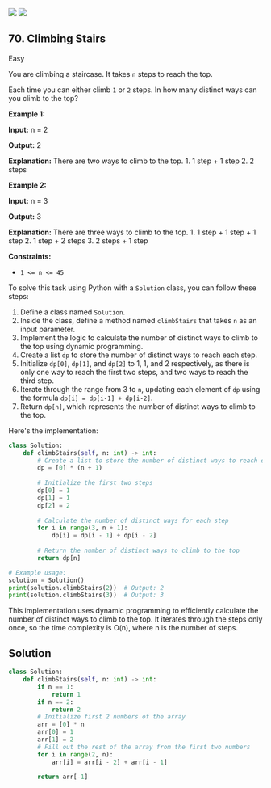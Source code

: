 [![](https://img.shields.io/github/stars/LeetCode-Top-Interview-150/LeetCode-Top-Interview-150?label=Stars&style=flat-square)](https://github.com/LeetCode-Top-Interview-150/LeetCode-Top-Interview-150)
[![](https://img.shields.io/github/forks/LeetCode-Top-Interview-150/LeetCode-Top-Interview-150?label=Fork%20me%20on%20GitHub%20&style=flat-square)](https://github.com/LeetCode-Top-Interview-150/LeetCode-Top-Interview-150/fork)

## 70\. Climbing Stairs

Easy

You are climbing a staircase. It takes `n` steps to reach the top.

Each time you can either climb `1` or `2` steps. In how many distinct ways can you climb to the top?

**Example 1:**

**Input:** n = 2

**Output:** 2

**Explanation:** There are two ways to climb to the top. 1. 1 step + 1 step 2. 2 steps 

**Example 2:**

**Input:** n = 3

**Output:** 3

**Explanation:** There are three ways to climb to the top. 1. 1 step + 1 step + 1 step 2. 1 step + 2 steps 3. 2 steps + 1 step 

**Constraints:**

*   `1 <= n <= 45`

To solve this task using Python with a `Solution` class, you can follow these steps:

1. Define a class named `Solution`.
2. Inside the class, define a method named `climbStairs` that takes `n` as an input parameter.
3. Implement the logic to calculate the number of distinct ways to climb to the top using dynamic programming.
4. Create a list `dp` to store the number of distinct ways to reach each step.
5. Initialize `dp[0]`, `dp[1]`, and `dp[2]` to 1, 1, and 2 respectively, as there is only one way to reach the first two steps, and two ways to reach the third step.
6. Iterate through the range from 3 to `n`, updating each element of `dp` using the formula `dp[i] = dp[i-1] + dp[i-2]`.
7. Return `dp[n]`, which represents the number of distinct ways to climb to the top.

Here's the implementation:

```python
class Solution:
    def climbStairs(self, n: int) -> int:
        # Create a list to store the number of distinct ways to reach each step
        dp = [0] * (n + 1)
        
        # Initialize the first two steps
        dp[0] = 1
        dp[1] = 1
        dp[2] = 2
        
        # Calculate the number of distinct ways for each step
        for i in range(3, n + 1):
            dp[i] = dp[i - 1] + dp[i - 2]
        
        # Return the number of distinct ways to climb to the top
        return dp[n]

# Example usage:
solution = Solution()
print(solution.climbStairs(2))  # Output: 2
print(solution.climbStairs(3))  # Output: 3
```

This implementation uses dynamic programming to efficiently calculate the number of distinct ways to climb to the top. It iterates through the steps only once, so the time complexity is O(n), where n is the number of steps.

## Solution

```python
class Solution:
    def climbStairs(self, n: int) -> int:
        if n == 1:
            return 1
        if n == 2:
            return 2
        # Initialize first 2 numbers of the array
        arr = [0] * n
        arr[0] = 1
        arr[1] = 2
        # Fill out the rest of the array from the first two numbers
        for i in range(2, n):
            arr[i] = arr[i - 2] + arr[i - 1]
        
        return arr[-1]
```